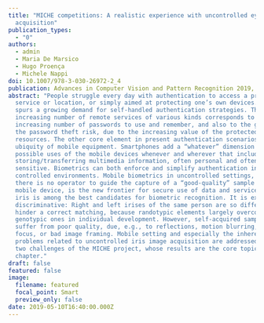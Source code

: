 ```yaml
---
title: "MICHE competitions: A realistic experience with uncontrolled eye region
  acquisition"
publication_types:
  - "0"
authors:
  - admin
  - Maria De Marsico
  - Hugo Proença
  - Michele Nappi
doi: 10.1007/978-3-030-26972-2_4
publication: Advances in Computer Vision and Pattern Recognition 2019, Pages 67-104
abstract: "People struggle every day with authentication to access a protected
  service or location, or simply aimed at protecting one’s own devices. This
  spurs a growing demand for self-handled authentication strategies. The
  increasing number of remote services of various kinds corresponds to an
  increasing number of passwords to use and remember, and also to the growth of
  the password theft risk, due to the increasing value of the protected
  resources. The other core element in present authentication scenarios is the
  ubiquity of mobile equipment. Smartphones add a “whatever” dimension to the
  possible uses of the mobile devices whenever and wherever that include
  storing/transferring multimedia information, often personal and often
  sensitive. Biometrics can both enforce and simplify authentication in
  controlled environments. Mobile biometrics in uncontrolled settings, where
  there is no operator to guide the capture of a “good-quality” sample on a
  mobile device, is the new frontier for secure use of data and services. The
  iris is among the best candidates for biometric recognition. It is extremely
  discriminative: Right and left irises of the same person are so different to
  hinder a correct matching, because randotypic elements largely overcome
  genotypic ones in individual development. However, self-acquired samples often
  suffer from poor quality, due, e.g., to reflections, motion blurring, out of
  focus, or bad image framing. Mobile setting and especially the inherent
  problems related to uncontrolled iris image acquisition are addressed in the
  two challenges of the MICHE project, whose results are the core topic of this
  chapter."
draft: false
featured: false
image:
  filename: featured
  focal_point: Smart
  preview_only: false
date: 2019-05-10T16:40:00.000Z
---
```

